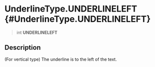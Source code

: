 UnderlineType.UNDERLINELEFT {#UnderlineType.UNDERLINELEFT}
===========================

> int **UNDERLINELEFT**

Description
-----------

(For vertical type) The underline is to the left of the text.
